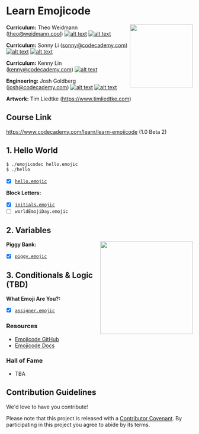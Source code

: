 # Learn Emojicode

<a href="https://www.codecademy.com" target="_blank"><img src="https://github.com/Codecademy/learn-cpp/blob/master/logo.png" align="right" width=170;></a>

<!-- [![](https://img.shields.io/badge/language-English-blue.svg)](./README.md) -->

**Curriculum:** Theo Weidmann (theo@weidmann.cool) [![alt text][1]][1.1] [![alt text][2]][2.1]

**Curriculum:** Sonny Li (sonny@codecademy.com) [![alt text][1]][1.2] [![alt text][2]][2.2]

<!-- links to social media icons -->

[1]: http://i.imgur.com/wWzX9uB.png (twitter icon without padding)
[2]: http://i.imgur.com/9I6NRUm.png (github icon without padding)

<!-- links to social media accounts -->

[1.1]: https://www.twitter.com/thbwd
[1.2]: https://www.twitter.com/sonnynomnom
[1.4]: https://www.twitter.com/joshuakgoldberg

[2.1]: https://www.github.com/thbwd
[2.2]: https://www.github.com/sonnynomnom
[2.3]: https://github.com/LinKCoding
[2.4]: https://www.github.com/joshuakgoldberg
    
**Curriculum:** Kenny Lin (kenny@codecademy.com) [![alt text][2]][2.3]

**Engineering:** Josh Goldberg (josh@codecademy.com) [![alt text][1]][1.4] [![alt text][2]][2.4]

**Artwork:** Tim Liedtke (https://www.timliedtke.com)

## Course Link ##

https://www.codecademy.com/learn/learn-emojicode (1.0 Beta 2)

## 1. Hello World ##

```bash
$ ./emojicodec hello.emojic
$ ./hello
```

- [x] [`hello.emojic`](https://github.com/Codecademy/learn-emojicode/blob/master/1-hello-world/hello.emojic)  

**Block Letters:**

- [x] [`initials.emojic`](https://github.com/Codecademy/learn-emojicode/blob/master/1-hello-world/block-letters/initials.emojic)
- [ ] `worldEmojiDay.emojic`

## 2. Variables ##

**Piggy Bank:**
<img src="https://github.com/Codecademy/learn-cpp/blob/master/2-variables/piggy-bank/piggy-bank.gif" align="right" width=250;>

- [x] [`piggy.emojic`](2-variables/piggy-bank/piggy.emojic)

## 3. Conditionals & Logic (TBD) ##

**What Emoji Are You?:**
- [x] [`assigner.emojic`](3-conditionals/assigner/assigner.emojic)

### Resources ###

* [Emojicode GitHub](https://github.com/emojicode)
* [Emojicode Docs](https://www.emojicode.org/docs/)

### Hall of Fame ###

* TBA

## Contribution Guidelines

We'd love to have you contribute! 

Please note that this project is released with a [Contributor Covenant](https://www.contributor-covenant.org).
By participating in this project you agree to abide by its terms.
